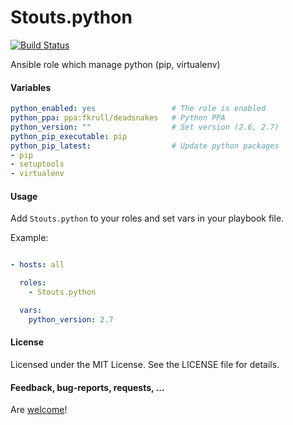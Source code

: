 Stouts.python
=============

[![Build Status](https://travis-ci.org/Stouts/Stouts.python.png)](https://travis-ci.org/Stouts/Stouts.python)

Ansible role which manage python (pip, virtualenv)

#### Variables

```yaml
python_enabled: yes                 # The role is enabled
python_ppa: ppa:fkrull/deadsnakes   # Python PPA
python_version: ""                  # Set version (2.6, 2.7)
python_pip_executable: pip
python_pip_latest:                  # Update python packages
- pip
- setuptools
- virtualenv
```

#### Usage

Add `Stouts.python` to your roles and set vars in your playbook file.

Example:

```yaml

- hosts: all

  roles:
    - Stouts.python

  vars:
    python_version: 2.7
```

#### License

Licensed under the MIT License. See the LICENSE file for details.

#### Feedback, bug-reports, requests, ...

Are [welcome](https://github.com/Stouts/Stouts.python/issues)!
